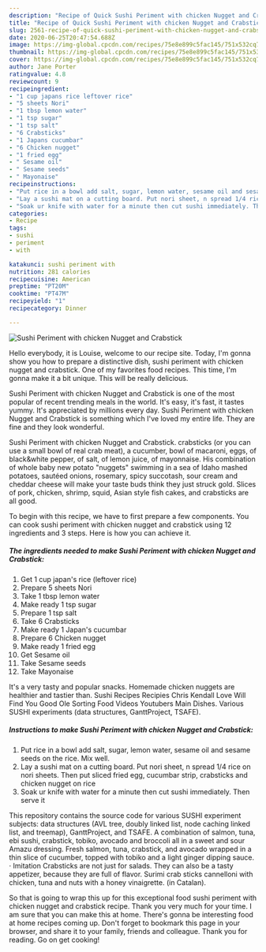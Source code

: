 ```yaml
---
description: "Recipe of Quick Sushi Periment with chicken Nugget and Crabstick"
title: "Recipe of Quick Sushi Periment with chicken Nugget and Crabstick"
slug: 2561-recipe-of-quick-sushi-periment-with-chicken-nugget-and-crabstick
date: 2020-06-25T20:47:54.688Z
image: https://img-global.cpcdn.com/recipes/75e8e899c5fac145/751x532cq70/sushi-periment-with-chicken-nugget-and-crabstick-recipe-main-photo.jpg
thumbnail: https://img-global.cpcdn.com/recipes/75e8e899c5fac145/751x532cq70/sushi-periment-with-chicken-nugget-and-crabstick-recipe-main-photo.jpg
cover: https://img-global.cpcdn.com/recipes/75e8e899c5fac145/751x532cq70/sushi-periment-with-chicken-nugget-and-crabstick-recipe-main-photo.jpg
author: Jane Porter
ratingvalue: 4.8
reviewcount: 9
recipeingredient:
- "1 cup japans rice leftover rice"
- "5 sheets Nori"
- "1 tbsp lemon water"
- "1 tsp sugar"
- "1 tsp salt"
- "6 Crabsticks"
- "1 Japans cucumbar"
- "6 Chicken nugget"
- "1 fried egg"
- " Sesame oil"
- " Sesame seeds"
- " Mayonaise"
recipeinstructions:
- "Put rice in a bowl add salt, sugar, lemon water, sesame oil and sesame seeds on the rice. Mix well."
- "Lay a sushi mat on a cutting board. Put nori sheet, n spread 1/4 rice on nori sheets. Then put sliced fried egg, cucumbar strip, crabsticks and chicken nugget on rice"
- "Soak ur knife with water for a minute then cut sushi immediately. Then serve it"
categories:
- Recipe
tags:
- sushi
- periment
- with

katakunci: sushi periment with 
nutrition: 281 calories
recipecuisine: American
preptime: "PT20M"
cooktime: "PT47M"
recipeyield: "1"
recipecategory: Dinner

---
```



![Sushi Periment with chicken Nugget and Crabstick](https://img-global.cpcdn.com/recipes/75e8e899c5fac145/751x532cq70/sushi-periment-with-chicken-nugget-and-crabstick-recipe-main-photo.jpg)

Hello everybody, it is Louise, welcome to our recipe site. Today, I'm gonna show you how to prepare a distinctive dish, sushi periment with chicken nugget and crabstick. One of my favorites food recipes. This time, I'm gonna make it a bit unique. This will be really delicious.

Sushi Periment with chicken Nugget and Crabstick is one of the most popular of recent trending meals in the world. It's easy, it's fast, it tastes yummy. It's appreciated by millions every day. Sushi Periment with chicken Nugget and Crabstick is something which I've loved my entire life. They are fine and they look wonderful.

Sushi Periment with chicken Nugget and Crabstick. crabsticks (or you can use a small bowl of real crab meat), a cucumber, bowl of macaroni, eggs, of black&amp;white pepper, of salt, of lemon juice, of mayonnaise. His combination of whole baby new potato &#34;nuggets&#34; swimming in a sea of Idaho mashed potatoes, sautéed onions, rosemary, spicy succotash, sour cream and cheddar cheese will make your taste buds think they just struck gold. Slices of pork, chicken, shrimp, squid, Asian style fish cakes, and crabsticks are all good.


To begin with this recipe, we have to first prepare a few components. You can cook sushi periment with chicken nugget and crabstick using 12 ingredients and 3 steps. Here is how you can achieve it.

<!--inarticleads1-->

##### The ingredients needed to make Sushi Periment with chicken Nugget and Crabstick:

1. Get 1 cup japan&#39;s rice (leftover rice)
1. Prepare 5 sheets Nori
1. Take 1 tbsp lemon water
1. Make ready 1 tsp sugar
1. Prepare 1 tsp salt
1. Take 6 Crabsticks
1. Make ready 1 Japan&#39;s cucumbar
1. Prepare 6 Chicken nugget
1. Make ready 1 fried egg
1. Get  Sesame oil
1. Take  Sesame seeds
1. Take  Mayonaise


It&#39;s a very tasty and popular snacks. Homemade chicken nuggets are healthier and tastier than. Sushi Recipes Recipies Chris Kendall Love Will Find You Good Ole Sorting Food Videos Youtubers Main Dishes. Various SUSHI experiments (data structures, GanttProject, TSAFE). 

<!--inarticleads2-->

##### Instructions to make Sushi Periment with chicken Nugget and Crabstick:

1. Put rice in a bowl add salt, sugar, lemon water, sesame oil and sesame seeds on the rice. Mix well.
1. Lay a sushi mat on a cutting board. Put nori sheet, n spread 1/4 rice on nori sheets. Then put sliced fried egg, cucumbar strip, crabsticks and chicken nugget on rice
1. Soak ur knife with water for a minute then cut sushi immediately. Then serve it


This repository contains the source code for various SUSHI experiment subjects: data structures (AVL tree, doubly linked list, node caching linked list, and treemap), GanttProject, and TSAFE. A combination of salmon, tuna, ebi sushi, crabstick, tobiko, avocado and broccoli all in a sweet and sour Amazu dressing. Fresh salmon, tuna, crabstick, and avocado wrapped in a thin slice of cucumber, topped with tobiko and a light ginger dipping sauce. · Imitation Crabsticks are not just for salads. They can also be a tasty appetizer, because they are full of flavor. Surimi crab sticks cannelloni with chicken, tuna and nuts with a honey vinaigrette. (in Catalan). 

So that is going to wrap this up for this exceptional food sushi periment with chicken nugget and crabstick recipe. Thank you very much for your time. I am sure that you can make this at home. There's gonna be interesting food at home recipes coming up. Don't forget to bookmark this page in your browser, and share it to your family, friends and colleague. Thank you for reading. Go on get cooking!
